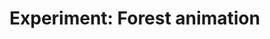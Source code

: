 <!--
  date: 2023-07-03
  modified: 2023-07-03
  slug: experiment-forest
  type: post
  categories: CSS
  tags: cool shit
  thumbnail: experiments/2cc1771e-3482-4c22-aff8-661a7ff68b4b.png
  description: Forest animation
  related: experiment-*
-->

# Experiment: Forest animation

